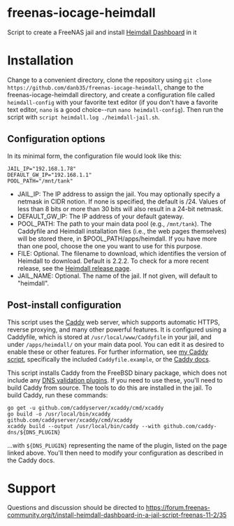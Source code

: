 # freenas-iocage-heimdall
Script to create a FreeNAS jail and install [Heimdall Dashboard](https://heimdall.site/) in it

# Installation
Change to a convenient directory, clone the repository using `git clone https://github.com/danb35/freenas-iocage-heimdall`, change to the freenas-iocage-heimdall directory, and create a configuration file called `heimdall-config` with your favorite text editor (if you don't have a favorite text editor, `nano` is a good choice--run `nano heimdall-config`).  Then run the script with `script heimdall.log ./heimdall-jail.sh`.

## Configuration options
In its minimal form, the configuration file would look like this:
```
JAIL_IP="192.168.1.78"
DEFAULT_GW_IP="192.168.1.1"
POOL_PATH="/mnt/tank"
```

* JAIL_IP:  The IP address to assign the jail.  You may optionally specify a netmask in CIDR notion.  If none is specified, the default is /24.  Values of less than 8 bits or more than 30 bits will also result in a 24-bit netmask.
* DEFAULT_GW_IP:  The IP address of your default gateway.
* POOL_PATH:  The path to your main data pool (e.g., `/mnt/tank`).  The Caddyfile and Heimdall installation files (i.e., the web pages themselves) will be stored there, in $POOL_PATH/apps/heimdall.  If you have more than one pool, choose the one you want to use for this purpose.
* FILE:  Optional.  The filename to download, which identifies the version of Heimdall to download.  Default is 2.2.2.  To check for a more recent release, see the [Heimdall release page](https://github.com/linuxserver/Heimdall/releases).
* JAIL_NAME:  Optional.  The name of the jail.  If not given, will default to "heimdall".

## Post-install configuration
This script uses the [Caddy](https://caddyserver.com/) web server, which supports automatic HTTPS, reverse proxying, and many other powerful features.  It is configured using a Caddyfile, which is stored at `/usr/local/www/Caddyfile` in your jail, and under `/apps/heimdall/` on your main data pool.  You can edit it as desired to enable these or other features.  For further information, see [my Caddy script](https://github.com/danb35/freenas-iocage-caddy), specifically the included `Caddyfile.example`, or the [Caddy docs](https://caddyserver.com/docs/caddyfile).

This script installs Caddy from the FreeBSD binary package, which does not include any [DNS validation plugins](https://caddyserver.com/download).  If you need to use these, you'll need to build Caddy from source.  The tools to do this are installed in the jail.  To build Caddy, run these commands:
```
go get -u github.com/caddyserver/xcaddy/cmd/xcaddy
go build -o /usr/local/bin/xcaddy github.com/caddyserver/xcaddy/cmd/xcaddy
xcaddy build --output /usr/local/bin/caddy --with github.com/caddy-dns/${DNS_PLUGIN}
```
...with `${DNS_PLUGIN}` representing the name of the plugin, listed on the page linked above.  You'll then need to modify your configuration as described in the Caddy docs.

# Support
Questions and discussion should be directed to https://forum.freenas-community.org/t/install-heimdall-dashboard-in-a-jail-script-freenas-11-2/35
